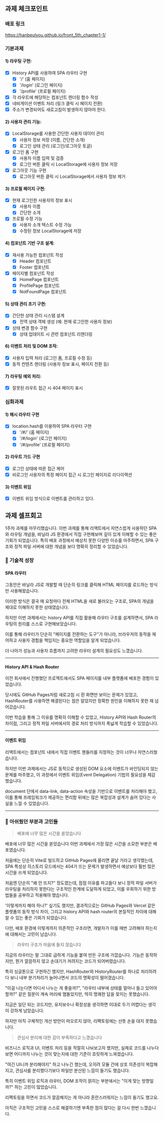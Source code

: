 ## 과제 체크포인트

### 배포 링크

https://hanbeulyou.github.io/front_5th_chapter1-1/

### 기본과제

#### 1) 라우팅 구현:

- [x] History API를 사용하여 SPA 라우터 구현
  - [x] '/' (홈 페이지)
  - [x] '/login' (로그인 페이지)
  - [x] '/profile' (프로필 페이지)
- [x] 각 라우트에 해당하는 컴포넌트 렌더링 함수 작성
- [x] 네비게이션 이벤트 처리 (링크 클릭 시 페이지 전환)
- [x] 주소가 변경되어도 새로고침이 발생하지 않아야 한다.

#### 2) 사용자 관리 기능:

- [x] LocalStorage를 사용한 간단한 사용자 데이터 관리
  - [x] 사용자 정보 저장 (이름, 간단한 소개)
  - [x] 로그인 상태 관리 (로그인/로그아웃 토글)
- [x] 로그인 폼 구현
  - [x] 사용자 이름 입력 및 검증
  - [x] 로그인 버튼 클릭 시 LocalStorage에 사용자 정보 저장
- [x] 로그아웃 기능 구현
  - [x] 로그아웃 버튼 클릭 시 LocalStorage에서 사용자 정보 제거

#### 3) 프로필 페이지 구현:

- [x] 현재 로그인한 사용자의 정보 표시
  - [x] 사용자 이름
  - [x] 간단한 소개
- [x] 프로필 수정 기능
  - [x] 사용자 소개 텍스트 수정 가능
  - [x] 수정된 정보 LocalStorage에 저장

#### 4) 컴포넌트 기반 구조 설계:

- [x] 재사용 가능한 컴포넌트 작성
  - [x] Header 컴포넌트
  - [x] Footer 컴포넌트
- [x] 페이지별 컴포넌트 작성
  - [x] HomePage 컴포넌트
  - [x] ProfilePage 컴포넌트
  - [x] NotFoundPage 컴포넌트

#### 5) 상태 관리 초기 구현:

- [x] 간단한 상태 관리 시스템 설계
  - [x] 전역 상태 객체 생성 (예: 현재 로그인한 사용자 정보)
- [x] 상태 변경 함수 구현
  - [x] 상태 업데이트 시 관련 컴포넌트 리렌더링

#### 6) 이벤트 처리 및 DOM 조작:

- [x] 사용자 입력 처리 (로그인 폼, 프로필 수정 등)
- [x] 동적 컨텐츠 렌더링 (사용자 정보 표시, 페이지 전환 등)

#### 7) 라우팅 예외 처리:

- [x] 잘못된 라우트 접근 시 404 페이지 표시

### 심화과제

#### 1) 해시 라우터 구현

- [x] location.hash를 이용하여 SPA 라우터 구현
  - [x] '/#/' (홈 페이지)
  - [x] '/#/login' (로그인 페이지)
  - [x] '/#/profile' (프로필 페이지)

#### 2) 라우트 가드 구현

- [x] 로그인 상태에 따른 접근 제어
- [x] 비로그인 사용자의 특정 페이지 접근 시 로그인 페이지로 리다이렉션

#### 3) 이벤트 위임

- [x] 이벤트 위임 방식으로 이벤트를 관리하고 있다.

## 과제 셀프회고

1주차 과제를 마무리했습니다.
이번 과제를 통해 리액트에서 자연스럽게 사용하던 SPA와 라우팅 개념을, 바닐라 JS 환경에서 직접 구현해보며 깊이 있게 이해할 수 있는 좋은 기회가 되었습니다.
특히 배포 과정에서 예상치 못한 다양한 이슈를 마주하면서, SPA 구조와 정적 파일 서버에 대한 개념을 보다 명확히 정리할 수 있었습니다.

### 🧠 기술적 성장

#### SPA 라우터

그동안은 바닐라 JS로 개발할 때 단순히 링크를 클릭해 HTML 페이지를 로드하는 방식만 사용해왔습니다.

이러한 방식은 결국 매 요청마다 전체 HTML을 새로 불러오는 구조로, SPA의 개념을 제대로 이해하지 못한 상태였습니다.

하지만 이번 과제에서는 history API를 직접 활용해 라우터 구조를 설계하면서, SPA 라우팅의 원리를 스스로 구현해보았습니다.

이를 통해 라우터가 단순히 "페이지를 전환하는 도구"가 아니라, 브라우저의 동작을 제어하고 사용자 경험을 책임지는 중요한 역할임을 알게 되었습니다.

더 나아가 성능과 사용자 흐름까지 고려한 라우터 설계의 필요성도 느꼈습니다.

---

#### History API & Hash Router

이전 회사에서 진행했던 프로젝트에서도 SPA 페이지를 내부 플랫폼에 배포한 경험이 있었습니다.

당시에도 GitHub Pages처럼 새로고침 시 흰 화면만 보이는 문제가 있었고, HashRouter를 사용하면 해결된다는 점은 알았지만 정확한 원인을 이해하지 못한 채 넘어갔습니다.

이번 학습을 통해 그 이유를 명확히 이해할 수 있었고, History API와 Hash Router의 차이점, 그리고 정적 파일 서버에서의 경로 처리 방식까지 폭넓게 학습할 수 있었습니다.

---

#### 이벤트 위임

리액트에서는 컴포넌트 내에서 직접 이벤트 핸들러를 지정하는 것이 너무나 자연스러웠습니다.

하지만 이번 과제에서는 JS로 동적으로 생성된 DOM 요소에 이벤트가 바인딩되지 않는 문제를 마주했고, 이 과정에서 이벤트 위임(Event Delegation) 기법의 필요성을 체감했습니다.

document 단에서 data-link, data-action 속성을 기반으로 이벤트를 처리해야 했고, 이를 통해 프레임워크가 제공하는 편리함 뒤에는 많은 복잡성과 설계가 숨어 있다는 사실을 느낄 수 있었습니다.

---

### 🤔 아쉬웠던 부분과 고민들

> 배포에 너무 많은 시간을 쏟았습니다

배포에 너무 많은 시간을 쏟았습니다 이번 과제에서 가장 많은 시간을 소모한 부분은 배포였습니다.

처음에는 단순히 Vite로 빌드하고 GitHub Pages에 올리면 끝날 거라고 생각했는데, SPA 특성상 히스토리 모드에서는 404가 뜨는 문제가 발생하면서 예상보다 훨씬 많은 시간을 쓰게 되었습니다.

처음엔 단순히 "왜 안 뜨지?" 정도였는데, 점점 이유를 파고들다 보니 정적 파일 서버가 라우팅을 처리하지 못한다는 구조적인 한계에 도달하게 되었고, 이를 우회하기 위한 방법들을 공부하고 적용해야 했습니다.

'이렇게까지 해야 하나?' 싶기도 했지만, 결과적으로는 GitHub Pages와 Vercel 같은 플랫폼의 동작 방식 차이, 그리고 history API와 hash router의 본질적인 차이에 대해 알 수 있는 좋은 기회가 되었습니다.

다만, 배포 환경에 이렇게까지 의존적인 구조라면, 개발자가 이를 매번 고려해야 하는지에 대해서는 고민이 남습니다.

> 라우터 구조가 마음에 들지 않습니다

지금의 라우터는 말 그대로 급하게 기능을 붙여 만든 구조에 가깝습니다.
기능은 동작하지만, 뭔가 깔끔하지 않고 손대기가 꺼려지는 코드가 되어버렸습니다.

특히 싱글톤으로 구현하긴 했지만, HashRouter와 HistoryRouter를 하나로 처리하려다 보니 내부 분기처리가 늘어나면서 코드의 명확성이 떨어졌습니다.

"이걸 나눈다면 어디서 나누는 게 좋을까?", "라우터 내부에 상태를 얼마나 들고 있어야 할까?" 같은 질문이 계속 머리에 맴돌았지만, 딱히 명쾌한 답을 찾지는 못했습니다.

지금은 일단 되는 코드지만, 유지보수나 확장성을 생각하면 이대로 두기 어렵다는 생각이 강하게 남았습니다.

하지만 아직 구체적인 개선 방안이 떠오르지 않아, 리팩토링에는 선뜻 손을 대지 못했습니다.

> 관심사 분리에 대한 감이 부족하다고 느꼈습니다

비즈니스 로직과 UI, 이벤트 처리 등을 적절히 나눠보고자 했지만, 실제로 코드를 나누다 보면 어디까지 나누는 것이 맞는지에 대한 기준이 흐릿하게 느껴졌습니다.

"여긴 UI니까 분리해야지" 하고 나누긴 했는데, 오히려 모듈 간에 상호 의존성이 복잡해지고, 관심사를 분리했다기보다 파일만 분산된 느낌이 들기도 했습니다.

특히 이벤트 위임 로직과 라우터, DOM 조작이 얽히는 부분에서는 "이게 맞는 방향일까?" 하는 고민이 많았습니다.

리팩토링을 하면서 코드가 깔끔해지는 게 아니라 혼란스러워지는 느낌이 들기도 했고요.

아직은 구조적인 고민을 스스로 해결하기엔 부족한 점이 많다는 걸 다시 한번 느꼈습니다.
